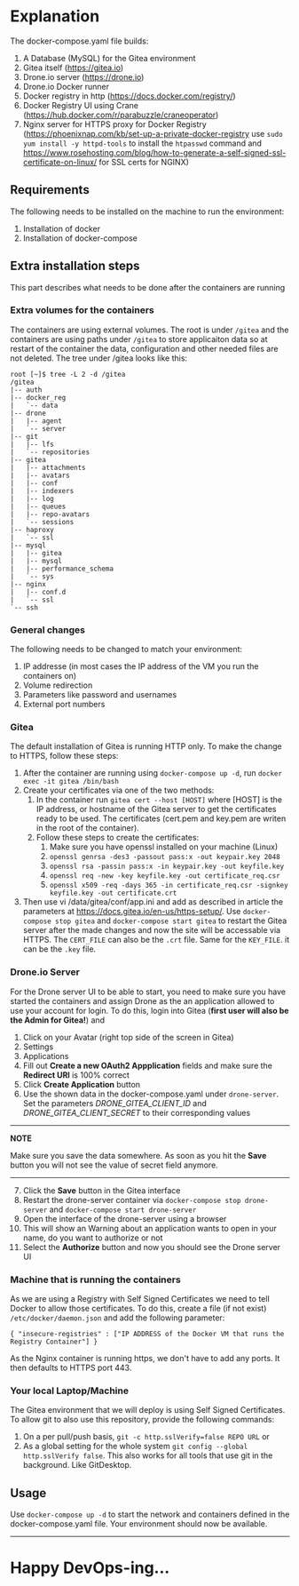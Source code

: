 # Explanation

The docker-compose.yaml file builds:

1. A Database (MySQL) for the Gitea environment
2. Gitea itself (https://gitea.io)
3. Drone.io server (https://drone.io)
4. Drone.io Docker runner
5. Docker registry in http (https://docs.docker.com/registry/)
6. Docker Registry UI using Crane (https://hub.docker.com/r/parabuzzle/craneoperator)
7. Nginx server for HTTPS proxy for Docker Registry (https://phoenixnap.com/kb/set-up-a-private-docker-registry use `sudo yum install -y httpd-tools` to install the `htpasswd` command and https://www.rosehosting.com/blog/how-to-generate-a-self-signed-ssl-certificate-on-linux/ for SSL certs for NGINX)

## Requirements

The following needs to be installed on the machine to run the environment:
1. Installation of docker
2. Installation of docker-compose

## Extra installation steps

This part describes what needs to be done after the containers are running

### Extra volumes for the containers
The containers are using external volumes. The root is under `/gitea` and the containers are using paths under `/gitea` to store applicaiton data so at restart of the container the data, configuration and other needed files are not deleted. The tree under /gitea looks like this:

	root [~]$ tree -L 2 -d /gitea
	/gitea
	|-- auth
	|-- docker_reg
	|   `-- data
	|-- drone
	|   |-- agent
	|   `-- server
	|-- git
	|   |-- lfs
	|   `-- repositories
	|-- gitea
	|   |-- attachments
	|   |-- avatars
	|   |-- conf
	|   |-- indexers
	|   |-- log
	|   |-- queues
	|   |-- repo-avatars
	|   `-- sessions
	|-- haproxy
	|   `-- ssl
	|-- mysql
	|   |-- gitea
	|   |-- mysql
	|   |-- performance_schema
	|   `-- sys
	|-- nginx
	|   |-- conf.d
	|   `-- ssl
	`-- ssh


### General changes

The following needs to be changed to match your environment:
1. IP addresse (in most cases the IP address of the VM you run the containers on) 
2. Volume redirection
3. Parameters like password and usernames
4. External port numbers 

### Gitea

The default installation of Gitea is running HTTP only. To make the change to HTTPS, follow these steps:
1. After the container are running using `docker-compose up -d`, run `docker exec -it gitea /bin/bash`
2. Create your certificates via one of the two methods:
	1. In the container run `gitea cert --host [HOST]` where [HOST] is the IP address, or hostname of the Gitea server to get the certificates ready to be used. The certificates (cert.pem and key.pem are writen in the root of the container). 
	2. Follow these steps to create the certificates:
		1. Make sure you have openssl installed on your machine (Linux) 
		2. `openssl genrsa -des3 -passout pass:x -out keypair.key 2048`
		3. `openssl rsa -passin pass:x -in keypair.key -out keyfile.key`
		4. `openssl req -new -key keyfile.key -out certificate_req.csr`
		5. `openssl x509 -req -days 365 -in certificate_req.csr -signkey keyfile.key -out certificate.crt`
3. Then use vi /data/gitea/conf/app.ini and add as described in article the parameters at https://docs.gitea.io/en-us/https-setup/. Use `docker-compose stop gitea` and `docker-compose start gitea` to restart the Gitea server after the made changes and now the site will be accessable via HTTPS. The `CERT_FILE` can also be the `.crt` file. Same for the `KEY_FILE`. it can be the `.key` file.

### Drone.io Server

For the Drone server UI to be able to start, you need to make sure you have started the containers and assign Drone as the an application allowed to use your account for login. To do this, login into Gitea (**first user will also be the Admin for Gitea!**) and 
1. Click on your Avatar (right top side of the screen in Gitea)
2. Settings
3. Applications
4. Fill out **Create a new OAuth2 Appplication** fields and make sure the **Redirect URI** is 100% correct
5. Click **Create Application** button
6. Use the shown data in the docker-compose.yaml under `drone-server`. Set the parameters *DRONE_GITEA_CLIENT_ID* and *DRONE_GITEA_CLIENT_SECRET* to their corresponding values

---
**NOTE**

Make sure you save the data somewhere. As soon as you hit the **Save** button you will not see the value of secret field anymore.

---
7. Click the **Save** button in the Gitea interface
8. Restart the drone-server container via `docker-compose stop drone-server` and `docker-compose start drone-server`
9. Open the interface of the drone-server using a browser
10. This will show an Warning about an application wants to open in your name, do you want to authorize or not
11. Select the **Authorize** button and now you should see the Drone server UI

### Machine that is running the containers

As we are using a Registry with Self Signed Certificates we need to tell Docker to allow those certificates. To do this, create a file (if not exist) `/etc/docker/daemon.json` and add the following parameter:

`{
  "insecure-registries" : ["IP ADDRESS of the Docker VM that runs the Registry Container"]
}`

As the Nginx container is running https, we don't have to add any ports. It then defaults to HTTPS port 443.

### Your local Laptop/Machine
The Gitea environment that we will deploy is using Self Signed Certificates. To allow git to also use this repository, provide the following commands:
1. On a per pull/push basis, `git -c http.sslVerify=false REPO URL` or
2. As a global setting for the whole system `git config --global http.sslVerify false`. This also works for all tools that use git in the background. Like GitDesktop.



## Usage
Use `docker-compose up -d` to start the network and containers defined in the docker-compose.yaml file. Your environment should now be available. 


**********

# Happy DevOps-ing...
